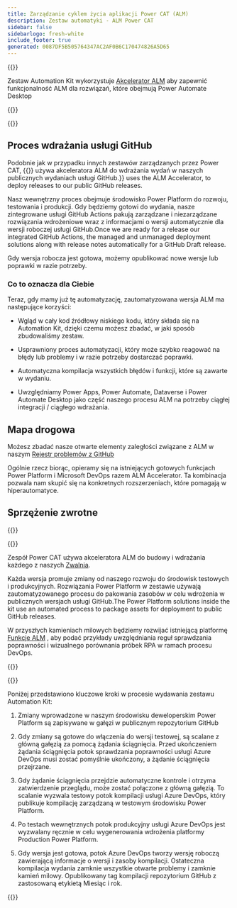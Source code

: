 ```yaml
---
title: Zarządzanie cyklem życia aplikacji Power CAT (ALM)
description: Zestaw automatyki - ALM Power CAT
sidebar: false
sidebarlogo: fresh-white
include_footer: true
generated: 0087DF5B505764347AC2AF0B6C170474826A5D65
---
```


{{<slideStyles>}}

<div class="optional">

Zestaw Automation Kit wykorzystuje [Akcelerator ALM](https://aka.ms/aa4pp) aby zapewnić funkcjonalność ALM dla rozwiązań, które obejmują Power Automate Desktop

</div>

{{<presentation slides="1,2">}}


<div class="optional">

{{<presentationStyles>}}

## Proces wdrażania usługi GitHub

Podobnie jak w przypadku innych zestawów zarządzanych przez Power CAT, {{<product-name>}} używa akceleratora ALM do wdrażania wydań w naszych publicznych wydaniach usługi GitHub.}} uses the ALM Accelerator, to deploy releases to our public GitHub releases.

Nasz wewnętrzny proces obejmuje środowisko Power Platform do rozwoju, testowania i produkcji. Gdy będziemy gotowi do wydania, nasze zintegrowane usługi GitHub Actions pakują zarządzane i niezarządzane rozwiązania wdrożeniowe wraz z informacjami o wersji automatycznie dla wersji roboczej usługi GitHub.Once we are ready for a release our integrated GitHub Actions, the managed and unmanaged deployment solutions along with release notes automatically for a GitHub Draft release.

Gdy wersja robocza jest gotowa, możemy opublikować nowe wersje lub poprawki w razie potrzeby.

### Co to oznacza dla Ciebie

Teraz, gdy mamy już tę automatyzację, zautomatyzowana wersja ALM ma następujące korzyści:

- Wgląd w cały kod źródłowy niskiego kodu, który składa się na Automation Kit, dzięki czemu możesz zbadać, w jaki sposób zbudowaliśmy zestaw.

- Usprawniony proces automatyzacji, który może szybko reagować na błędy lub problemy i w razie potrzeby dostarczać poprawki.

- Automatyczna kompilacja wszystkich błędów i funkcji, które są zawarte w wydaniu.

- Uwzględniamy Power Apps, Power Automate, Dataverse i Power Automate Desktop jako część naszego procesu ALM na potrzeby ciągłej integracji / ciągłego wdrażania.

## Mapa drogowa

Możesz zbadać nasze otwarte elementy zaległości związane z ALM w naszym [Rejestr problemów z GitHub](https://github.com/microsoft/powercat-automation-kit/issues?q=is%3Aissue+is%3Aopen+label%3Aalm)

Ogólnie rzecz biorąc, opieramy się na istniejących gotowych funkcjach Power Platform i Microsoft DevOps razem ALM Accelerator. Ta kombinacja pozwala nam skupić się na konkretnych rozszerzeniach, które pomagają w hiperautomatyce.

## Sprzężenie zwrotne

{{<questions name="/content/pl/features/alm/powercat.json" completed="Dziękujemy za przekazanie opinii" shownavigationbuttons="false" locale="pl">}}

</div>

{{<slide  id="slide1" audio="features/alm/powercat/overview.mp3" description="Power CAT ALM Overview" localImage="/images/illustrations/alm-roadmap-2022-11.svg" >}}

Zespół Power CAT używa akceleratora ALM do budowy i wdrażania każdego z naszych [Zwalnia](https://github.com/microsoft/powercat-automation-kit/releases).

Każda wersja promuje zmiany od naszego rozwoju do środowisk testowych i produkcyjnych. Rozwiązania Power Platform w zestawie używają zautomatyzowanego procesu do pakowania zasobów w celu wdrożenia w publicznych wersjach usługi GitHub.The Power Platform solutions inside the kit use an automated process to package assets for deployment to public GitHub releases.

W przyszłych kamieniach milowych będziemy rozwijać istniejącą platformę [Funkcje ALM](/pl/features/alm) , aby podać przykłady uwzględniania reguł sprawdzania poprawności i wizualnego porównania próbek RPA w ramach procesu DevOps.  

{{</slide>}}

{{<slide  id="slide2" audio="features/alm/powercat/release-process.mp3" description="Power CAT Automation Kit Release Checker" localImage="/images/illustrations/alm-powercat-process.svg" >}}

Poniżej przedstawiono kluczowe kroki w procesie wydawania zestawu Automation Kit:

1. Zmiany wprowadzone w naszym środowisku deweloperskim Power Platform są zapisywane w gałęzi w publicznym repozytorium GitHub

2. Gdy zmiany są gotowe do włączenia do wersji testowej, są scalane z główną gałęzią za pomocą żądania ściągnięcia. Przed ukończeniem żądania ściągnięcia potok sprawdzania poprawności usługi Azure DevOps musi zostać pomyślnie ukończony, a żądanie ściągnięcia przejrzane.

3. Gdy żądanie ściągnięcia przejdzie automatyczne kontrole i otrzyma zatwierdzenie przeglądu, może zostać połączone z główną gałęzią. To scalanie wyzwala testowy potok kompilacji usługi Azure DevOps, który publikuje kompilację zarządzaną w testowym środowisku Power Platform.

4. Po testach wewnętrznych potok produkcyjny usługi Azure DevOps jest wyzwalany ręcznie w celu wygenerowania wdrożenia platformy Production Power Platform.

5. Gdy wersja jest gotowa, potok Azure DevOps tworzy wersję roboczą zawierającą informacje o wersji i zasoby kompilacji. Ostateczna kompilacja wydania zamknie wszystkie otwarte problemy i zamknie kamień milowy. Opublikowany tag kompilacji repozytorium GitHub z zastosowaną etykietą Miesiąc i rok.

{{</slide>}}
